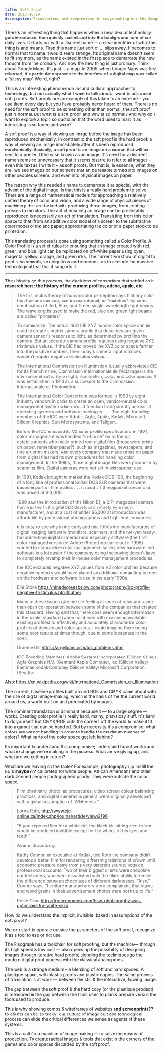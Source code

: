 ```yaml
---
title: Soft Proof
date: 2017-10-29
description: Translations and compromises in image making or: the Image Cult Society
---
```


There's an interesting thing that happens when a new idea or technology gets introduced, than quickly assimilated into the background hum of our daily lives. It starts out with a discreet name — a clear identifier of what this thing is and means. Than this name just sort of ... slips away. It becomes to normal that to name it would seem strange. Its original name doesn't seem to fit any more, as the name existed in the first place to demarcate the new thought from the ordinary. And now the new thing is just ordinary. Think about Google Maps. It's just ... a map. In 2005, when Google Maps was first released, it's particular approach to the interface of a digital map was called a 'slippy map'. Weird, right?

This is an interesting phenomenon around cultural approaches to technology, but not actually what I want to talk about. I want to talk about soft proofs. Soft proofs are an example of this taken to an extreme – you use them every day but you have probably never heard of them. There is no need for the soft proof to be something other than normal, the soft proof just *is* normal. But what is a soft proof, and why is so normal? And why do I want to explore a topic so quotidian that the word used to mark it as interesting is so faded and worn?

A soft proof is a way of viewing an image before the image has been reproduced mechanically. In contrast to the soft proof is the hard proof: a way of viewing an image immediately after it's been reproduced mechanically. Basically, a soft proof is an image on a screen that will be sent to a printer. Otherwise known as an image. It's need for a discreet name seems so unnecessary that it seems bizarre to refer to all images - even this text as I write it – as soft proofs. But that is, in essence, what they are. We see images on our screens that an be reliable turned into images on other peoples screens, and even into physical images on paper. 

The reason why this needed a name to demarcate it as special, with the advent of the digital image, is that this is a really hard problem to solve. There are a range of mathematical models for approaching a relatively unified theory of color and vision, and a wide range of physical pieces of machinery that are tasked with producing those images, from printing presses to monitors. The act of ensuring an image can be predictably reproduced is necessarily an act of translation. Translating from this color space to that; from an additive color model of a screen to the subtractive color model of ink and paper; approximating the color of a paper stock to be printed on. 

This translating process is done using something called a Color Profile. A Color Profile is a set of rules for ensuring that an image created with red, green, and blue light can be replicated on off-white paper using cyan, magenta, yellow, orange, and green inks. The current workflow of digital to print is so smooth, so ubiquitous and mundane, as to occlude the massive technological feat that it supports it. 

---

The ubiquity go this process, the decisions of consortium that settled on it. **research here: the history of the current profiles, adobe, apple, etc**

> The tristimulus theory of human color perception says that any color that humans can see, can be reproduced, or "matched", by some combination of Red, Blue, and Green single-wavelength light beams. The wavelengths used to make the red, blue and green light beams are called "primaries".

> To summarize: The actual 1931 CIE XYZ human color space can be used to create a matrix camera profile that describes any given camera sensor's response to light, as determined by profiling the camera. But an accurate camera profile requires using negative XYZ tristimulus values. If the CIE had moved the XYZ color space farther into the positive numbers, then today's camera input matrices wouldn't require negative tristimulus values.

> The International Commission on Illumination (usually abbreviated CIE for its French name, Commission internationale de l'éclairage) is the international authority on light, illumination, color, and color spaces. It was established in 1913 as a successor to the Commission Internationale de Photométrie

> The International Color Consortium was formed in 1993 by eight industry vendors in order to create an open, vendor-neutral color management system which would function transparently across all operating systems and software packages. . . . The eight founding members of the ICC were Adobe, Agfa, Apple, Kodak, Microsoft, Silicon Graphics, Sun Microsystems, and Taligent. 

> Before the ICC released its V2 color profile specifications in 1994, color management was handled "in-house" by all the big establishments who made prints from digital files (those were prints on paper, remember paper?), such as magazines, newspapers, and fine art print-makers. And every company that made prints on paper from digital files had its own procedures for handling color management. In the 1990s, those digital image files were produced by scanning film. Digital cameras were not yet in widespread use:

> In 1991, Kodak brought to market the Kodak DCS-100, the beginning of a long line of professional Kodak DCS SLR cameras that were based in part on film bodies . . . It used a 1.3 megapixel sensor and was priced at $13,000 

> 1999 saw the introduction of the Nikon D1, a 2.74 megapixel camera that was the first digital SLR developed entirely by a major manufacturer, and at a cost of under $6,000 at introduction was affordable by professional photographers and high-end consumers.

> It is easy to see why in the early and mid 1990s the manufacturers of digital imaging hardware (monitors, scanners, and the not-yet-ready-for-prime-time digital cameras) and especially software (the first color-managed version of Adobe Photoshop came out in 1998) wanted to standardize color management: selling new hardware and software is a lot easier if the company doing the buying doesn't have to completely revamp their in-house color management procedures.

>  the ICC excluded negative XYZ values from V2 color profiles because negative numbers would have placed an additional computing burden on the hardware and software in use in the early 1990s. 

> Elle Stone https://ninedegreesbelow.com/photography/icc-profile-negative-tristimulus.html#luther

> Many of these issues give me the feeling at times of reluctant rather than open co-operation between some of the companies that created this standard. Having said that, there does seem enough information in the public standard (when combined with examining available existing  profiles) to effectively and accurately characterize color profiles of devices and color spaces. I could imagine there being some poor results at times though, due to some looseness in the spec.

>  Graeme Gill https://argyllcms.com/icc_problems.html

> ICC Founding Members: 
	Adobe Systems Incorporated (Silicon Valley)
	Agfa Graphics N.V.  (German)
	Apple Computer, Inc (Silicon Valley)
	Eastman Kodak Company (Silicon Valley)
	Microsoft Corporation (Seattle)
	
Also: https://en.wikipedia.org/wiki/International_Commission_on_Illumination


The current, baseline profiles built around RGB and CMYK came about with the rise of digital image-making, which is the basis of the the current world around us, a world built on and predicated by images.


The dominant translation _is_ dominant because it — to a large degree — works. Creating color profile is really hard, mathy, phsysicsy stuff. It's hard to do yourself. But CMYK/RGB cuts the corners off the world to make it fit into a gamut that can be handled. But by necessity it's a compromise: what colors are we not handling in order to handle the maximum number of colors? What parts of the color space get left behind?


Its important to understand this compromise; understand how it works and what exchange we're making in the process. What ae we giving up, and what are we getting in return?


What are we leaving on the table? For example, photography (up instill the 80's **maybe???** calibrated for white people. African Americans and other dark skinned people photographed poorly. They were outside the color space.

> Film chemistry, photo lab procedures, video screen colour balancing practices, and digital cameras in general were originally developed with a global assumption of ‘Whiteness.’”

> Lorna Roth, http://www.cjc-online.ca/index.php/journal/article/view/2196

> “If you exposed film for a white kid, the black kid sitting next to him would be rendered invisible except for the whites of his eyes and teeth." 

> Adamn Broomberg

> Kathy Connor, an executive at Kodak, told Roth the company didn’t develop a better film for rendering different gradations of brown until economic pressure came from a very different source: Kodak’s professional accounts. Two of their biggest clients were chocolate confectioners, who were dissatisfied with the film’s ability to render the difference between chocolates of different darknesses. “Also,” Connor says, “furniture manufacturers were complaining that stains and wood grains in their advertisement photos were not true to life.”

> Rosie Cima https://priceonomics.com/how-photography-was-optimized-for-white-skin/


How do we understand the implicit, invisible, baked in assumptions of the soft proof?


We can start to operate outside the parameters of the soft proof, recognize it as a tool to use or not use.


The Risograph has a toolchain for soft proofing, but the machine— through its high speed & low cost — also opens up the possibility of designing images through iterative hard proofs; blending the techniques go the modern digital print process with the classical analog ones.


The web is a strange medium – a blending of soft and hard spaces. A plastique space, with plastic proofs and plastic copies. The same process of translation is at work — between the still & the interactive, flowing image.


The gap between the soft proof & the hard copy (or the plastique product) is measured in the gap between the tools used to plan & prepare versus the tools used to produce.


This is why showing comps & wireframes of websites **and screenprints??** to clients can be so tricky: our culture of image cult and tehnological process can elide the critical differences we sense as agents of these systems.


This is a call for a marxism of image making — to seize the means of production. To create radical images & tools that exist in the corners of the gamut and color spaces discarded by the soft proof.